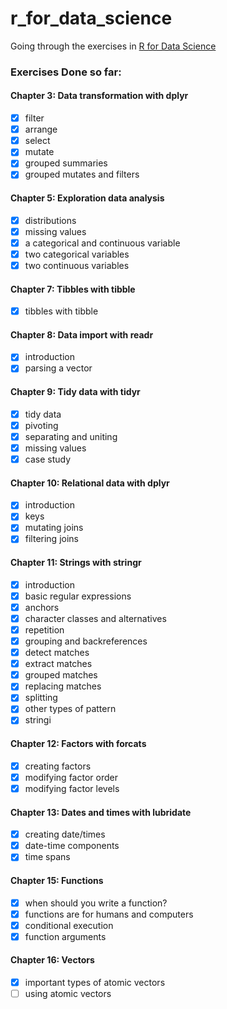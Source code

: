 # r_for_data_science
Going through the exercises in [R for Data
Science](https://r4ds.had.co.nz/index.html)

### Exercises Done so far:
#### Chapter 3: Data transformation with dplyr
- [x] filter
- [x] arrange
- [x] select
- [x] mutate
- [x] grouped summaries
- [x] grouped mutates and filters

#### Chapter 5: Exploration data analysis
- [x] distributions
- [x] missing values
- [x] a categorical and continuous variable
- [x] two categorical variables
- [x] two continuous variables

#### Chapter 7: Tibbles with tibble
- [x] tibbles with tibble

#### Chapter 8: Data import with readr
- [x] introduction
- [x] parsing a vector

#### Chapter 9: Tidy data with tidyr
- [x] tidy data
- [x] pivoting
- [x] separating and uniting
- [x] missing values
- [x] case study

#### Chapter 10: Relational data with dplyr 
- [x] introduction
- [x] keys
- [x] mutating joins
- [x] filtering joins
#### Chapter 11: Strings with stringr 
- [x] introduction
- [x] basic regular expressions
- [x] anchors
- [x] character classes and alternatives
- [x] repetition
- [x] grouping and backreferences 
- [x] detect matches 
- [x] extract matches 
- [x] grouped matches 
- [x] replacing matches 
- [x] splitting
- [x] other types of pattern
- [x] stringi

#### Chapter 12: Factors with forcats
- [x] creating factors
- [x] modifying factor order
- [x] modifying factor levels

#### Chapter 13: Dates and times with lubridate
- [x] creating date/times
- [x] date-time components
- [x] time spans
 
#### Chapter 15: Functions
- [x] when should you write a function?
- [x] functions are for humans and computers
- [x] conditional execution
- [x] function arguments

#### Chapter 16: Vectors
- [x] important types of atomic vectors
- [ ] using atomic vectors
